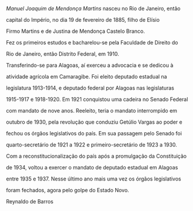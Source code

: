 

*Manuel Joaquim de Mendonça Martins* nasceu no Rio de Janeiro, então

capital do Império, no dia 19 de fevereiro de 1885, filho de Elísio

Firmo Martins e de Justina de Mendonça Castelo Branco.



Fez os primeiros estudos e bacharelou-se pela Faculdade de Direito do

Rio de Janeiro, então Distrito Federal, em 1910.



Transferindo-se para Alagoas, aí exerceu a advocacia e se dedicou à

atividade agrícola em Camaragibe. Foi eleito deputado estadual na

legislatura 1913-1914, e deputado federal por Alagoas nas legislaturas

1915-1917 e 1918-1920. Em 1921 conquistou uma cadeira no Senado Federal

com mandato de nove anos. Reeleito, teria o mandato interrompido em

outubro de 1930, pela revolução que conduziu Getúlio Vargas ao poder e

fechou os órgãos legislativos do país. Em sua passagem pelo Senado foi

quarto-secretário de 1921 a 1922 e primeiro-secretário de 1923 a 1930.



Com a reconstitucionalização do país após a promulgação da Constituição

de 1934, voltou a exercer o mandato de deputado estadual em Alagoas

entre 1935 e 1937. Nesse último ano mais uma vez os órgãos legislativos

foram fechados, agora pelo golpe do Estado Novo.



Reynaldo de Barros



